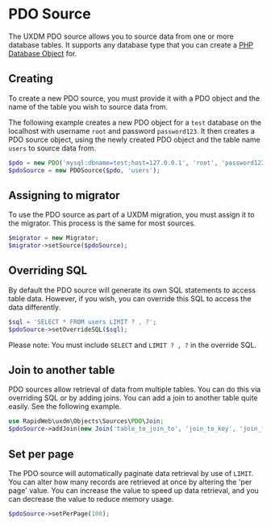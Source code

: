 # PDO Source

The UXDM PDO source allows you to source data from one or more database tables. It supports
any database type that you can create a [PHP Database Object](https://secure.php.net/manual/en/book.pdo.php) for.

## Creating

To create a new PDO source, you must provide it with a PDO object and the name of the table
you wish to source data from. 

The following example creates a new PDO object for a `test` database on the localhost with username `root` and password `password123`. It then creates a PDO source object, using the newly created PDO object and the table name `users` to source data from.

```php
$pdo = new PDO('mysql:dbname=test;host=127.0.0.1', 'root', 'password123');
$pdoSource = new PDOSource($pdo, 'users');
```

## Assigning to migrator

To use the PDO source as part of a UXDM migration, you must assign it to the migrator. This process is the same for most sources.

```php
$migrator = new Migrator;
$migrator->setSource($pdoSource);
```

## Overriding SQL

By default the PDO source will generate its own SQL statements to access table data. However,
if you wish, you can override this SQL to access the data differently.

```php
$sql = 'SELECT * FROM users LIMIT ? , ?';
$pdoSource->setOverrideSQL($sql);
```

Please note: You must include `SELECT` and `LIMIT ? , ?` in the override SQL.

## Join to another table

PDO sources allow retrieval of data from multiple tables. You can do this via overriding SQL
or by adding joins. You can add a join to another table quite easily. See the following example.

```php
use RapidWeb\uxdm\Objects\Sources\PDO\Join;
$pdoSource->addJoin(new Join('table_to_join_to', 'join_to_key', 'join_from_key'));
```

## Set per page

The PDO source will automatically paginate data retrieval by use of `LIMIT`. You can alter
how many records are retrieved at once by altering the 'per page' value. You can increase the
value to speed up data retrieval, and you can decrease the value to reduce memory usage.

```php
$pdoSource->setPerPage(100);
```